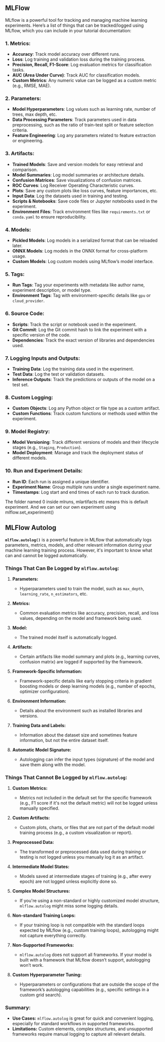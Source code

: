 ## MLFlow

MLflow is a powerful tool for tracking and managing machine learning experiments. Here’s a list of things that can be tracked/logged using MLflow, which you can include in your tutorial documentation:

### 1. **Metrics:**
   - **Accuracy**: Track model accuracy over different runs.
   - **Loss**: Log training and validation loss during the training process.
   - **Precision, Recall, F1-Score**: Log evaluation metrics for classification tasks.
   - **AUC (Area Under Curve)**: Track AUC for classification models.
   - **Custom Metrics**: Any numeric value can be logged as a custom metric (e.g., RMSE, MAE).

### 2. **Parameters:**
   - **Model Hyperparameters**: Log values such as learning rate, number of trees, max depth, etc.
   - **Data Processing Parameters**: Track parameters used in data preprocessing, such as the ratio of train-test split or feature selection criteria.
   - **Feature Engineering**: Log any parameters related to feature extraction or engineering.

### 3. **Artifacts:**
   - **Trained Models**: Save and version models for easy retrieval and comparison.
   - **Model Summaries**: Log model summaries or architecture details.
   - **Confusion Matrices**: Save visualizations of confusion matrices.
   - **ROC Curves**: Log Receiver Operating Characteristic curves.
   - **Plots**: Save any custom plots like loss curves, feature importances, etc.
   - **Input Data**: Log the datasets used in training and testing.
   - **Scripts & Notebooks**: Save code files or Jupyter notebooks used in the experiment.
   - **Environment Files**: Track environment files like `requirements.txt` or `conda.yaml` to ensure reproducibility.

### 4. **Models:**
   - **Pickled Models**: Log models in a serialized format that can be reloaded later.
   - **ONNX Models**: Log models in the ONNX format for cross-platform usage.
   - **Custom Models**: Log custom models using MLflow’s model interface.

### 5. **Tags:**
   - **Run Tags**: Tag your experiments with metadata like author name, experiment description, or model type.
   - **Environment Tags**: Tag with environment-specific details like `gpu` or `cloud_provider`.

### 6. **Source Code:**
   - **Scripts**: Track the script or notebook used in the experiment.
   - **Git Commit**: Log the Git commit hash to link the experiment with a specific version of the code.
   - **Dependencies**: Track the exact version of libraries and dependencies used.

### 7. **Logging Inputs and Outputs:**
   - **Training Data**: Log the training data used in the experiment.
   - **Test Data**: Log the test or validation datasets.
   - **Inference Outputs**: Track the predictions or outputs of the model on a test set.

### 8. **Custom Logging:**
   - **Custom Objects**: Log any Python object or file type as a custom artifact.
   - **Custom Functions**: Track custom functions or methods used within the experiment.

### 9. **Model Registry:**
   - **Model Versioning**: Track different versions of models and their lifecycle stages (e.g., `Staging`, `Production`).
   - **Model Deployment**: Manage and track the deployment status of different models.

### 10. **Run and Experiment Details:**
   - **Run ID**: Each run is assigned a unique identifier.
   - **Experiment Name**: Group multiple runs under a single experiment name.
   - **Timestamps**: Log start and end times of each run to track duration.

The folder named 0 inside mlruns, mlartifacts etc means this is default experiment. And we can set our own experiment using mlflow.set_experiment()

## MLFlow Autolog

**`mlflow.autolog()`** is a powerful feature in MLflow that automatically logs parameters, metrics, models, and other relevant information during your machine learning training process. However, it's important to know what can and cannot be logged automatically.

### **Things That Can Be Logged by `mlflow.autolog`:**

1. **Parameters:**
   - Hyperparameters used to train the model, such as `max_depth`, `learning_rate`, `n_estimators`, etc.

2. **Metrics:**
   - Common evaluation metrics like accuracy, precision, recall, and loss values, depending on the model and framework being used.

3. **Model:**
   - The trained model itself is automatically logged.

4. **Artifacts:**
   - Certain artifacts like model summary and plots (e.g., learning curves, confusion matrix) are logged if supported by the framework.

5. **Framework-Specific Information:**
   - Framework-specific details like early stopping criteria in gradient boosting models or deep learning models (e.g., number of epochs, optimizer configuration).

6. **Environment Information:**
   - Details about the environment such as installed libraries and versions.

7. **Training Data and Labels:**
   - Information about the dataset size and sometimes feature information, but not the entire dataset itself.

8. **Automatic Model Signature:**
   - Autologging can infer the input types (signature) of the model and save them along with the model.

### **Things That Cannot Be Logged by `mlflow.autolog`:**

1. **Custom Metrics:**
   - Metrics not included in the default set for the specific framework (e.g., F1 score if it's not the default metric) will not be logged unless manually specified.

2. **Custom Artifacts:**
   - Custom plots, charts, or files that are not part of the default model training process (e.g., a custom visualization or report).

3. **Preprocessed Data:**
   - The transformed or preprocessed data used during training or testing is not logged unless you manually log it as an artifact.

4. **Intermediate Model States:**
   - Models saved at intermediate stages of training (e.g., after every epoch) are not logged unless explicitly done so.

5. **Complex Model Structures:**
   - If you're using a non-standard or highly customized model structure, `mlflow.autolog` might miss some logging details.

6. **Non-standard Training Loops:**
   - If your training loop is not compatible with the standard loops expected by MLflow (e.g., custom training loops), autologging might not capture everything correctly.

7. **Non-Supported Frameworks:**
   - `mlflow.autolog` does not support all frameworks. If your model is built with a framework that MLflow doesn’t support, autologging won’t work.

8. **Custom Hyperparameter Tuning:**
   - Hyperparameters or configurations that are outside the scope of the framework’s autologging capabilities (e.g., specific settings in a custom grid search).

### Summary:

- **Use Cases:** `mlflow.autolog` is great for quick and convenient logging, especially for standard workflows in supported frameworks.
- **Limitations:** Custom elements, complex structures, and unsupported frameworks require manual logging to capture all relevant details.